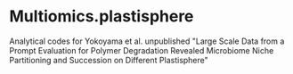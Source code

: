 # Multiomics.plastisphere
Analytical codes for Yokoyama et al. unpublished "Large Scale Data from a Prompt Evaluation for Polymer Degradation Revealed Microbiome Niche Partitioning and Succession on Different Plastisphere"
